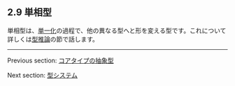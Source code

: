 ## 2.9 単相型

単相型は、[単一化](type-system-unification.md)の過程で、他の異なる型へと形を変える型です。これについて詳しくは[型推論](type-system-type-inference.md)の節で話します。

---

Previous section: [コアタイプの抽象型](types-abstract-core-type.md)

Next section: [型システム](type-system.md)